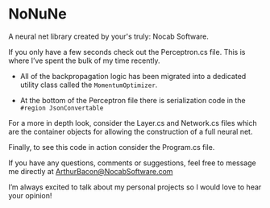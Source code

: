 # NoNuNe
A neural net library created by your's truly: Nocab Software. 

If you only have a few seconds check out the Perceptron.cs file. This is where I’ve spent the bulk of my time recently. 

 - All of the backpropagation logic has been migrated into a dedicated utility class called the `MomentumOptimizer`. 

- At the bottom of the Perceptron file there is serialization code in the `#region JsonConvertable`

For a more in depth look, consider the Layer.cs and Network.cs files which are the container objects for allowing the construction of a full neural net. 

Finally, to see this code in action consider the Program.cs file.

If you have any questions, comments or suggestions, feel free to message me directly at ArthurBacon@NocabSoftware.com

I’m always excited to talk about my personal projects so I would love to hear your opinion!


